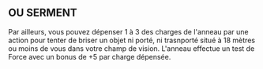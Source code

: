 ## OU SERMENT


Par ailleurs, vous pouvez dépenser 1 à 3 des charges de
l'anneau par une action pour tenter de briser un objet ni porté,
ni trasnporté situé à 18 mètres ou moins de vous dans votre
champ de vision. L'anneau effectue un test de Force avec un
bonus de +5 par charge dépensée.

